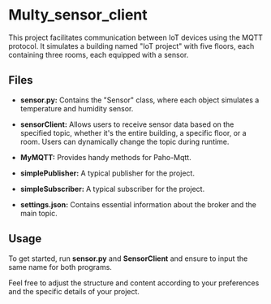 # Multy_sensor_client

This project facilitates communication between IoT devices using the MQTT protocol. It simulates a building named "IoT project" with five floors, each containing three rooms, each equipped with a sensor.

## Files

- **sensor.py:** Contains the "Sensor" class, where each object simulates a temperature and humidity sensor.

- **sensorClient:** Allows users to receive sensor data based on the specified topic, whether it's the entire building, a specific floor, or a room. Users can dynamically change the topic during runtime.

- **MyMQTT:** Provides handy methods for Paho-Mqtt.

- **simplePublisher:** A typical publisher for the project.

- **simpleSubscriber:** A typical subscriber for the project.

- **settings.json:** Contains essential information about the broker and the main topic.

## Usage

To get started, run **sensor.py** and **SensorClient**
    and ensure to input the same name for both programs.



Feel free to adjust the structure and content according to your preferences and the specific details of your project.

